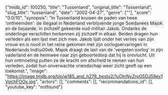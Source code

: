 {"tmdb_id": 100250, "title": "Tussenland", "original_title": "Tussenland", "slug_title": "tussenland", "date": "2002-04-27", "genre": [""], "score": "0.0/10", "synopsis": "In Tussenland kruisen de paden van twee 'ontheemden': de illegaal in Nederland verblijvende jonge Soedanees Majok en de bejaarde, in zichzelf gekeerde oud-militair Jakob. Ondanks de onderlinge verschillen herkennen zij zichzelf in elkaar. Beiden dragen hun verleden als een last met zich mee. Jakob lijdt onder het verlies van zijn vrouw en is nooit in het reine gekomen met zijn oorlogservaringen in Nederlands Indi\u00eb. Majok draagt de last van de 'vergeten oorlog' in zijn vaderland en de heimwee naar zijn geboortedorp dat hij is ontvlucht. Uit hun ontmoeting putten ze de kracht om afscheid te nemen van hun verleden, zodat hun onverwachte vriendschap weer zicht geeft op een toekomst.", "image": "https://image.tmdb.org/t/p/w185_and_h278_bestv2/1uOInNyZroO5DJ59ev1VpchFOOx.jpg", "actors": [], "comments": [], "recommandations_id": [], "youtube_key": "notfound"}